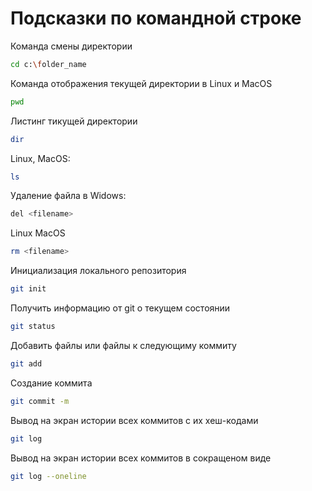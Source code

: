 # Подсказки по командной строке

Команда смены директории 
```sh
cd c:\folder_name
```
Команда отображения текущей директории в Linux и MacOS
```sh
pwd
```
Листинг тикущей директории
```sh
dir
```
Linux, MacOS:
```sh
ls
```
Удаление файла в Widows:
```sh
del <filename>
```
Linux MacOS
```sh
rm <filename>
```
Инициализация локального репозитория
```sh
git init
```
Получить информацию от git о текущем состоянии
```sh
git status
```
Добавить файлы или файлы к следующиму коммиту
```sh
git add
```
Создание коммита
```sh
git commit -m
```
Вывод на экран истории всех коммитов с их хеш-кодами
```sh
git log
```
Вывод на экран истории всех коммитов в сокращеном виде
```sh
git log --oneline
```